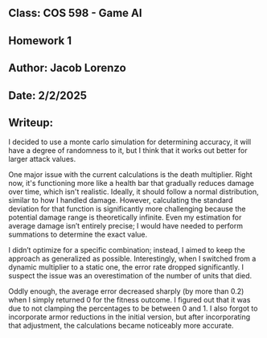 ## Class: COS 598 - Game AI
## Homework 1
## Author: Jacob Lorenzo
## Date: 2/2/2025

## Writeup:

I decided to use a monte carlo simulation for determining accuracy, it will have a degree of randomness to it, but I think that it works out better for larger attack values.

One major issue with the current calculations is the death multiplier. Right now, it's functioning more like a health bar that gradually reduces damage over time, which isn't realistic. Ideally, it should follow a normal distribution, similar to how I handled damage. However, calculating the standard deviation for that function is significantly more challenging because the potential damage range is theoretically infinite. Even my estimation for average damage isn’t entirely precise; I would have needed to perform summations to determine the exact value.

I didn’t optimize for a specific combination; instead, I aimed to keep the approach as generalized as possible. Interestingly, when I switched from a dynamic multiplier to a static one, the error rate dropped significantly. I suspect the issue was an overestimation of the number of units that died.

Oddly enough, the average error decreased sharply (by more than 0.2) when I simply returned 0 for the fitness outcome. I figured out that it was due to not clamping the percentages to be between 0 and 1. I also forgot to incorporate armor reductions in the initial version, but after incorporating that adjustment, the calculations became noticeably more accurate.